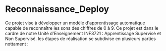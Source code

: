 # Reconnaissance_Deploy
Ce projet vise à développer un modèle d'apprentissage automatique capable de reconnaître les sons des chiffres de 0 à 9. Ce projet est dans le cardre de notre Unité d'Enseignement INF3721 : Apprentissage Supervisé et Non Supervisé. les étapes de réalisation se subdivise en plusieurs parties nottament :

